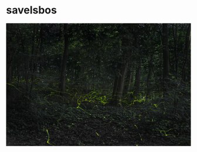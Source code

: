 # savelsbos
![](https://github.com/nondejus/savelsbos/blob/main/Winnifred-Limburg---Vuurvliegjes-tussen-de-bomen-St-Pietersberg-kl72_670.jpg)

